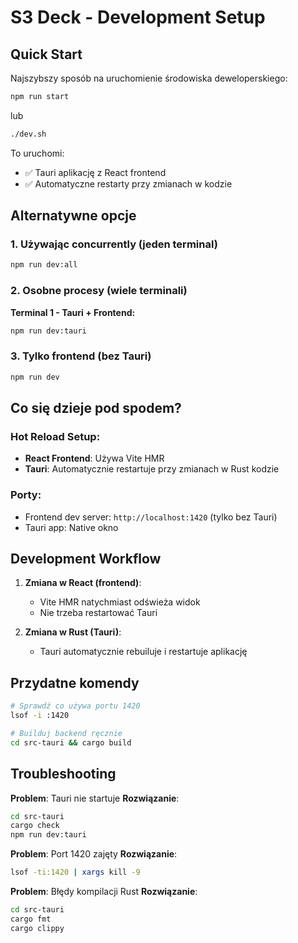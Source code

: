 # S3 Deck - Development Setup

## Quick Start

Najszybszy sposób na uruchomienie środowiska deweloperskiego:

```bash
npm run start
```

lub

```bash
./dev.sh
```

To uruchomi:
- ✅ Tauri aplikację z React frontend
- ✅ Automatyczne restarty przy zmianach w kodzie

## Alternatywne opcje

### 1. Używając concurrently (jeden terminal)
```bash
npm run dev:all
```

### 2. Osobne procesy (wiele terminali)

**Terminal 1 - Tauri + Frontend:**
```bash
npm run dev:tauri
```

### 3. Tylko frontend (bez Tauri)
```bash
npm run dev
```

## Co się dzieje pod spodem?

### Hot Reload Setup:
- **React Frontend**: Używa Vite HMR
- **Tauri**: Automatycznie restartuje przy zmianach w Rust kodzie

### Porty:
- Frontend dev server: `http://localhost:1420` (tylko bez Tauri)
- Tauri app: Native okno

## Development Workflow

1. **Zmiana w React (frontend)**:
   - Vite HMR natychmiast odświeża widok
   - Nie trzeba restartować Tauri

2. **Zmiana w Rust (Tauri)**:
   - Tauri automatycznie rebuiluje i restartuje aplikację

## Przydatne komendy

```bash
# Sprawdź co używa portu 1420
lsof -i :1420

# Builduj backend ręcznie
cd src-tauri && cargo build
```

## Troubleshooting

**Problem**: Tauri nie startuje
**Rozwiązanie**: 
```bash
cd src-tauri
cargo check
npm run dev:tauri
```

**Problem**: Port 1420 zajęty
**Rozwiązanie**: 
```bash
lsof -ti:1420 | xargs kill -9
```

**Problem**: Błędy kompilacji Rust
**Rozwiązanie**: 
```bash
cd src-tauri
cargo fmt
cargo clippy
```